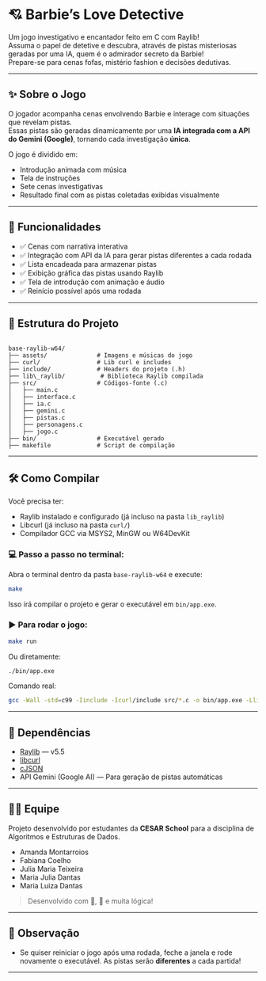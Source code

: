 # 💘 Barbie’s Love Detective
Um jogo investigativo e encantador feito em C com Raylib!  
Assuma o papel de detetive e descubra, através de pistas misteriosas geradas por uma IA, quem é o admirador secreto da Barbie!  
Prepare-se para cenas fofas, mistério fashion e decisões dedutivas.

---

## ✨ Sobre o Jogo

O jogador acompanha cenas envolvendo Barbie e interage com situações que revelam pistas.  
Essas pistas são geradas dinamicamente por uma **IA integrada com a API do Gemini (Google)**, tornando cada investigação **única**.

O jogo é dividido em:
- Introdução animada com música
- Tela de instruções
- Sete cenas investigativas
- Resultado final com as pistas coletadas exibidas visualmente

---

## 🧠 Funcionalidades

- ✅ Cenas com narrativa interativa
- ✅ Integração com API da IA para gerar pistas diferentes a cada rodada
- ✅ Lista encadeada para armazenar pistas
- ✅ Exibição gráfica das pistas usando Raylib
- ✅ Tela de introdução com animação e áudio
- ✅ Reinício possível após uma rodada

---

## 📁 Estrutura do Projeto

```

base-raylib-w64/
├── assets/              # Imagens e músicas do jogo
├── curl/                # Lib curl e includes
├── include/             # Headers do projeto (.h)
├── lib\_raylib/          # Biblioteca Raylib compilada
├── src/                 # Códigos-fonte (.c)
│   ├── main.c
│   ├── interface.c
│   ├── ia.c
│   ├── gemini.c
│   ├── pistas.c
│   ├── personagens.c
│   ├── jogo.c
├── bin/                 # Executável gerado
├── makefile             # Script de compilação

````

---

## 🛠️ Como Compilar

Você precisa ter:
- Raylib instalado e configurado (já incluso na pasta `lib_raylib`)
- Libcurl (já incluso na pasta `curl/`)
- Compilador GCC via MSYS2, MinGW ou W64DevKit

### 💻 Passo a passo no terminal:

Abra o terminal dentro da pasta `base-raylib-w64` e execute:

```bash
make
````

Isso irá compilar o projeto e gerar o executável em `bin/app.exe`.

### ▶️ Para rodar o jogo:

```bash
make run
```

Ou diretamente:

```bash
./bin/app.exe
```

 Comando real:
```bash
gcc -Wall -std=c99 -Iinclude -Icurl/include src/*.c -o bin/app.exe -Llib_raylib -Lcurl/lib -lraylib -lcurl -lopengl32 -lgdi32 -lwinmm
```
---

## 📌 Dependências

* [Raylib](https://www.raylib.com/) — v5.5
* [libcurl](https://curl.se/libcurl/)
* [cJSON](https://github.com/DaveGamble/cJSON)
* API Gemini (Google AI) — Para geração de pistas automáticas

---

## 👩‍💻 Equipe

Projeto desenvolvido por estudantes da **CESAR School** para a disciplina de Algoritmos e Estruturas de Dados.

- Amanda Montarroios  
- Fabiana Coelho  
- Julia Maria Teixeira  
- Maria Julia Dantas  
- Maria Luiza Dantas  

> Desenvolvido com 💅, 🌸 e muita lógica!

---

## 🧪 Observação

* Se quiser reiniciar o jogo após uma rodada, feche a janela e rode novamente o executável. As pistas serão **diferentes** a cada partida!

---

